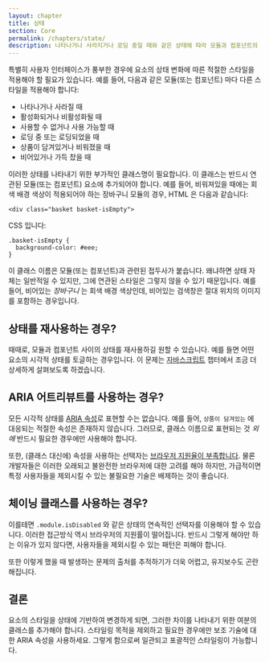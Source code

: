 ```yaml
---
layout: chapter
title: 상태
section: Core
permalink: /chapters/state/
description: 나타나거나 사라지거나 로딩 중일 때와 같은 상태에 따라 모듈과 컴포넌트의 스타일을 다르게 적용하는 방법에 대해 배워봅니다.
---
```


특별히 사용자 인터페이스가 풍부한 경우에 요소의 상태 변화에 따른 적절한 스타일을 적용해야 할 필요가 있습니다. 예를 들어, 다음과 같은 모듈(또는 컴포넌트) 마다 다른 스타일을 적용해야 합니다:

* 나타나거나 사라질 때
* 활성화되거나 비활성화될 때
* 사용할 수 없거나 사용 가능할 때
* 로딩 중 또는 로딩되었을 때
* 상품이 담겨있거나 비워졌을 때
* 비어있거나 가득 찼을 때

이러한 상태를 나타내기 위한 부가적인 클래스명이 필요합니다. 이 클래스는 반드시 연관된 모듈(또는 컴포넌트) 요소에 추가되어야 합니다. 예를 들어, 비워져있을 때에는 회색 배경 색상이 적용되어야 하는 장바구니 모듈의 경우, HTML 은 다음과 같습니다:

    <div class="basket basket-isEmpty">

CSS 입니다:

    .basket-isEmpty {
      background-color: #eee;
    }

이 클래스 이름은 모듈(또는 컴포넌트)과 관련된 접두사가 붙습니다. 왜냐하면 상태 자체는 일반적일 수 있지만, 그에 연관된 스타일은 그렇지 않을 수 있기 때문입니다. 예를 들어, 비어있는 _장바구니_ 는 회색 배경 색상인데, 비어있는 검색창은 절대 위치의 이미지를 포함하는 경우입니다.

## 상태를 재사용하는 경우?

때때로, 모듈과 컴포넌트 사이의 상태를 재사용하길 원할 수 있습니다. 예를 들면 어떤 요소의 시각적 상태를 토글하는 경우입니다. 이 문제는 [자바스크립트](/chapters/javascript/) 챕터에서 조금 더 상세하게 살펴보도록 하겠습니다.

## ARIA 어트리뷰트를 사용하는 경우?

모든 시각적 상태를 [ARIA 속성](https://www.w3.org/TR/wai-aria/states_and_properties#attrs_widgets)로 표현할 수는 없습니다. 예를 들어, `상품이 담겨있는` 에 대응되는 적절한 속성은 존재하지 않습니다. 그러므로, 클래스 이름으로 표현되는 것 _외에_ 반드시 필요한 경우에만 사용해야 합니다.

또한, (클래스 대신에) 속성을 사용하는 선택자는 [브라우저 지원율이 부족합니다](https://www.impressivewebs.com/attribute-selectors/). 물론 개발자들은 이러한 오래되고 불완전한 브라우저에 대한 고려를 해야 하지만, 가급적이면 특정 사용자들을 제외시킬 수 있는 불필요한 기술은 배제하는 것이 좋습니다.

## 체이닝 클래스를 사용하는 경우?

이를테면 `.module.isDisabled` 와 같은 상태의 연속적인 선택자를 이용해야 할 수 있습니다. 이러한 접근방식 역시 브라우저의 지원률이 떨어집니다. 반드시 그렇게 해야만 하는 이유가 있지 않다면, 사용자들을 제외시킬 수 있는 패턴은 피해야 합니다.

또한 이렇게 했을 때 발생하는 문제의 출처를 추적하기가 더욱 어렵고, 유지보수도 곤란해집니다.

## 결론

요소의 스타일을 상태에 기반하여 변경하게 되면, 그러한 차이를 나타내기 위한 여분의 클래스를 추가해야 합니다. 스타일링 목적을 제외하고 필요한 경우에만 보조 기술에 대한 ARIA 속성을 사용하세요. 그렇게 함으로써 일관되고 포괄적인 스타일링이 가능합니다.
